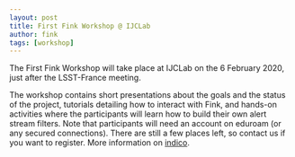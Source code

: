 ```yaml
---
layout: post
title: First Fink Workshop @ IJCLab
author: fink
tags: [workshop]
---
```


The First Fink Workshop will take place at IJCLab on the 6 February 2020, just after the LSST-France meeting.
<!--more-->

The workshop contains short presentations about the goals and the status of the project, tutorials detailing how to interact with Fink, and hands-on activities where the participants will learn how to build their own alert stream filters. Note that participants will need an account on eduroam (or any secured connections). There are still a few places left, so contact us if you want to register. More information on [indico](https://indico.in2p3.fr/event/20222/).
